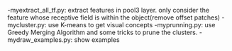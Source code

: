 -myextract\_all\_tf.py: extract features in pool3 layer. only consider the feature whose receptive field is within the object(remove offset patches)
-mycluster.py: use K-means to get visual concepts
-myprunning.py: use Greedy Merging Algorithm and some tricks to prune the clusters.
-mydraw\_examples.py: show examples
